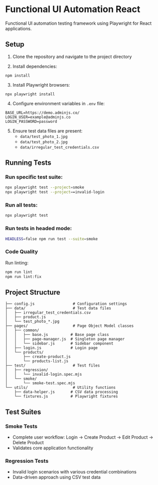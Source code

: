 # Functional UI Automation React

Functional UI automation testing framework using Playwright for React applications.

## Setup

1. Clone the repository and navigate to the project directory

2. Install dependencies:
```
npm install
```

3. Install Playwright browsers:
```
npx playwright install
```

4. Configure environment variables in `.env` file:
```env
BASE_URL=https://demo.adminjs.co/
LOGIN_USER=example@adminjs.co
LOGIN_PASSWORD=password
```

5. Ensure test data files are present:
   - `data/test_photo_1.jpg`
   - `data/test_photo_2.jpg`
   - `data/irregular_test_credentials.csv`

## Running Tests

### Run specific test suite:
```bash
npx playwright test --project=smoke
npx playwright test --project==invalid-login
```

### Run all tests:
```bash
npx playwright test
```

### Run tests in headed mode:
```bash
HEADLESS=false npm run test --suite=smoke
```

### Code Quality

Run linting:
```bash
npm run lint
npm run lint:fix
```

## Project Structure

```
├── config.js                 # Configuration settings
├── data/                     # Test data files
│   ├── irregular_test_credentials.csv
│   ├── product.js
│   └── test_photo_*.jpg
├── pages/                    # Page Object Model classes
│   ├── common/
│   │   ├── base.js          # Base page class
│   │   ├── page-manager.js  # Singleton page manager
│   │   └── sidebar.js       # Sidebar component
│   ├── login.js             # Login page
│   └── products/
│       ├── create-product.js
│       └── products-list.js
├── test/                     # Test files
│   ├── regression/
│   │   └── invalid-login.spec.mjs
│   └── smoke/
│       └── smoke-test.spec.mjs
└── utils/                    # Utility functions
    ├── data-helper.js       # CSV data processing
    └── fixtures.js          # Playwright fixtures
```

## Test Suites

### Smoke Tests
- Complete user workflow: Login → Create Product → Edit Product → Delete Product
- Validates core application functionality

### Regression Tests
- Invalid login scenarios with various credential combinations
- Data-driven approach using CSV test data
